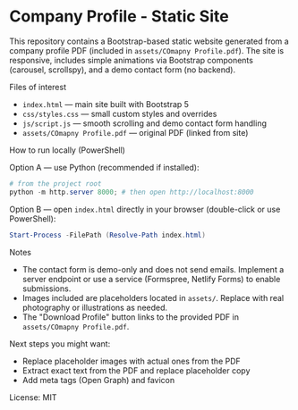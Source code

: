 # Company Profile - Static Site

This repository contains a Bootstrap-based static website generated from a company profile PDF (included in `assets/COmapny Profile.pdf`). The site is responsive, includes simple animations via Bootstrap components (carousel, scrollspy), and a demo contact form (no backend).

Files of interest
- `index.html` — main site built with Bootstrap 5
- `css/styles.css` — small custom styles and overrides
- `js/script.js` — smooth scrolling and demo contact form handling
- `assets/COmapny Profile.pdf` — original PDF (linked from site)

How to run locally (PowerShell)

Option A — use Python (recommended if installed):
```powershell
# from the project root
python -m http.server 8000; # then open http://localhost:8000
```

Option B — open `index.html` directly in your browser (double-click or use PowerShell):
```powershell
Start-Process -FilePath (Resolve-Path index.html)
```

Notes
- The contact form is demo-only and does not send emails. Implement a server endpoint or use a service (Formspree, Netlify Forms) to enable submissions.
- Images included are placeholders located in `assets/`. Replace with real photography or illustrations as needed.
- The "Download Profile" button links to the provided PDF in `assets/COmapny Profile.pdf`.

Next steps you might want:
- Replace placeholder images with actual ones from the PDF
- Extract exact text from the PDF and replace placeholder copy
- Add meta tags (Open Graph) and favicon

License: MIT
